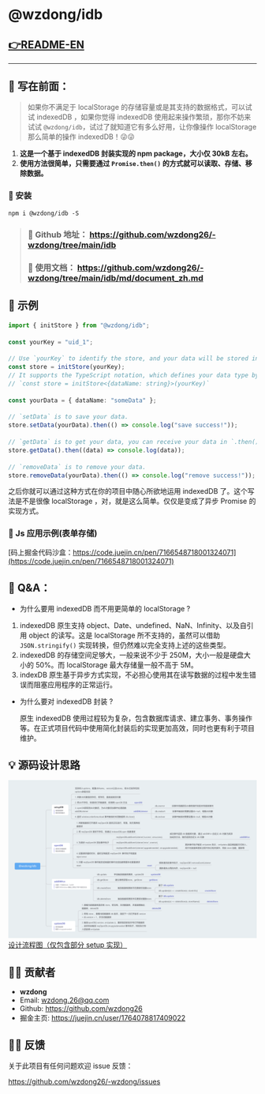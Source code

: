 # @wzdong/idb

## [👉README-EN](https://github.com/wzdong26/-wzdong/tree/main/idb/README.md)

---

## 📙 写在前面：

> 如果你不满足于 localStorage 的存储容量或是其支持的数据格式，可以试试 indexedDB ，如果你觉得 indexedDB 使用起来操作繁琐，那你不妨来试试 `@wzdong/idb`，试过了就知道它有多么好用，让你像操作 localStorage 那么简单的操作 indexedDB！😜😜

1. **这是一个基于 indexedDB 封装实现的 npm package，大小仅 30kB 左右。**
2. **使用方法很简单，只需要通过 `Promise.then()` 的方式就可以读取、存储、移除数据。**

### 🔨 安装

```
npm i @wzdong/idb -S
```

> ### 📙 Github 地址： https://github.com/wzdong26/-wzdong/tree/main/idb
>
> ### 📖 使用文档： https://github.com/wzdong26/-wzdong/tree/main/idb/md/document_zh.md

## 🌰 示例

```typescript
import { initStore } from "@wzdong/idb";

const yourKey = "uid_1";

// Use `yourKey` to identify the store, and your data will be stored in a store with `yourKey`.
const store = initStore(yourKey);
// It supports the TypeScript notation, which defines your data type by generics, like the following:
// `const store = initStore<{dataName: string}>(yourKey)`

const yourData = { dataName: "someData" };

// `setData` is to save your data.
store.setData(yourData).then(() => console.log("save success!"));

// `getData` is to get your data, you can receive your data in `.then()`.
store.getData().then((data) => console.log(data));

// `removeData` is to remove your data.
store.removeData(yourData).then(() => console.log("remove success!"));
```

之后你就可以通过这种方式在你的项目中随心所欲地运用 indexedDB 了。这个写法是不是很像 localStorage ，对，就是这么简单。仅仅是变成了异步 Promise 的实现方式。

### 🌰 Js 应用示例(表单存储)

[码上掘金代码沙盒：https://code.juejin.cn/pen/7166548718001324071](https://code.juejin.cn/pen/7166548718001324071)

## 🧐 Q&A：

- 为什么要用 indexedDB 而不用更简单的 localStorage ?

1. indexedDB 原生支持 object、Date、undefined、NaN、Infinity、以及自引用 object 的读写。这是 localStorage 所不支持的，虽然可以借助 `JSON.stringify()` 实现转换，但仍然难以完全支持上述的这些类型。
2. indexedDB 的存储空间足够大，一般来说不少于 250M，大小一般是硬盘大小的 50%。而 localStorage 最大存储量一般不高于 5M。
3. indexDB 原生基于异步方式实现，不必担心使用其在读写数据的过程中发生错误而阻塞应用程序的正常运行。

- 为什么要对 indexedDB 封装 ?

  原生 indexedDB 使用过程较为复杂，包含数据库请求、建立事务、事务操作等。在正式项目代码中使用简化封装后的实现更加高效，同时也更有利于项目维护。

## 💡 源码设计思路

![](https://github.com/wzdong26/-wzdong/blob/main/idb/md/@wzdong_idb.png?raw=true)
[设计流程图（仅包含部分 setup 实现）](https://raw.githubusercontent.com/wzdong26/-wzdong/main/idb/md/%40wzdong_idb.png)

## 🙆‍♂️ 贡献者

- **wzdong**
- Email: wzdong.26@qq.com
- Github: https://github.com/wzdong26
- 掘金主页: https://juejin.cn/user/1764078817409022

## 👨‍🔧 反馈

关于此项目有任何问题欢迎 issue 反馈：

https://github.com/wzdong26/-wzdong/issues
